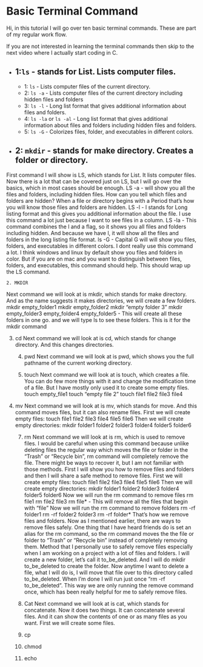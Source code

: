 # Basic Terminal Command

Hi, in this tutorial I will go over ten basic terminal commands. These are part of my regular work flow.

If you are not interested in learning the terminal commands then skip to the next video where I actually start coding in C.

* ## 1:`ls` - stands for List. Lists computer files.
	* 1: `ls` - Lists computer files of the current directory.
	* 2: `ls -a` - Lists computer files of the current directory including hidden files and folders
	* 3: `ls -l` - Long list format that gives additional information about files and folders. 
	* 4: `ls -la` or `ls -al` - Long list format that gives additional information about files and folders including hidden files and folders. 
	* 5: `ls -G` - Colorizes files, folder, and executables in different colors.
* ## 2: `mkdir` - stands for make directory. Creates a folder or directory.

First command I will show is LS, which stands for List. It lists computer files. Now there is a lot that can be covered just on LS, but I will go over the basics, which in most cases should be enough.
LS -a - will show you all the files and folders, including hidden files. How can you tell which files and folders are hidden? When a file or directory begins with a Period that’s how you will know those files and folders are hidden.
LS -l - l stands for Long listing format and this gives you additional information about the file. I use this command a lot just because I want to see files in a column.
LS -la - This command combines the l and a flag, so it shows you all files and folders including hidden. And because we have l, it will show all the files and folders in the long listing file format.
ls -G - Capital G will will show you files, folders, and executables in different colors. I dont really use this command a lot. I think windows and linux by default show you files and folders in color. But if you are on mac and you want to distinguish between files, folders, and executables, this command should help.
This should wrap up the LS command.

	2. MKDIR
Next command we will look at is mkdir, which stands for make directory. And as the name suggests it makes directories, we will create a few folders.
mkdir empty_folder1
mkdir empty_folder2
mkdir “empty folder 3”
mkdir empty_folder3 empty_folder4 empty_folder5 - This will create all these folders in one go. and we will type ls to see these folders.
This is it for the mkdir command

3. cd
Next command we will look at is cd, which stands for change directory. And this changes directories.

	4. pwd
Next command we will look at is pwd, which shows you the full pathname of the current working directory.

	5. touch
Next command we will look at is touch, which creates a file. You can do few more things with it and change the modification time of a file. But I have mostly only used it to create some empty files.
touch empty_file1
touch “empty file 2”
touch file1 file2 file3 file4
6. mv
Next command we will look at is mv, which stands for move. And this command moves files, but it can also rename files.
First we will create empty files:
touch file1 file2 file3 file4 file5 file6
		Then we will create empty directories:
mkdir folder1 folder2 folder3 folder4 folder5 folder6





	
	7. rm
Next command we will look at is rm, which is used to remove files. I would be careful when using this command because unlike deleting files the regular way which moves the file or folder in the “Trash” or “Recycle bin”, rm command will completely remove the file. There might be ways to recover it, but I am not familiar with those methods. First I will show you how to remove files and folders and then I will share a safe method to remove files.
		First we will create empty files:
touch file1 file2 file3 file4 file5 file6
		Then we will create empty directories:
mkdir folder1 folder2 folder3 folder4 folder5 folder6
		Now we will run the rm command to remove files
rm file1
rm file2 file3
rm file* - This will remove all the files that begin with “file”
Now we will run the rm command to remove folders
rm -rf folder1
rm -rf folder2 folder3
rm -rf folder*
That’s how we remove files and folders. Now as I mentioned earlier, there are ways to remove files safely.
One thing that I have heard friends do is set an alias for the rm command, so the rm command moves the the file or folder to “Trash” or “Recycle bin” instead of completely removing them.
Method that I personally use to safely remove files especially when I am working on a project with a lot of files and folders. I will create a new folder, let’s call it to_be_deleted. And I will do mkdir to_be_deleted to create the folder. Now anytime I want to delete a file, what I will do is, I will move that file over to this directory called to_be_deleted.
When I’m done I will run just once “rm -rf to_be_deleted”. This way we are only running the remove command once, which has been really helpful for me to safely remove files. 

	8. Cat
Next command we will look at is cat, which stands for concatenate. Now it does two things. It can concatenate several files. And it can show the contents of one or as many files as you want.
	First we will create some files.




	9. cp
	
	10. chmod

	11. echo

